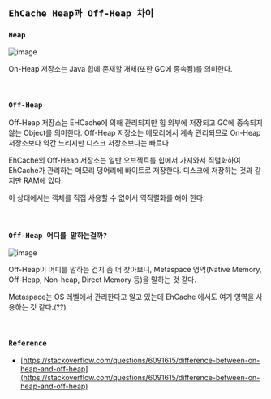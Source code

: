 ## `EhCache Heap과 Off-Heap 차이`

### `Heap`

![image](https://github.com/ben-manes/caffeine/assets/45676906/c03119aa-f923-48d2-afe8-a5a69fa311d8)

On-Heap 저장소는 Java 힙에 존재할 개체(또한 GC에 종속됨)를 의미한다.

<br>

### `Off-Heap`

Off-Heap 저장소는 EHCache에 의해 관리되지만 힙 외부에 저장되고 GC에 종속되지 않는 Object를 의미한다. Off-Heap 저장소는 메모리에서 계속 관리되므로 On-Heap 저장소보다 약간 느리지만 디스크 저장소보다는 빠르다.

EhCache의 Off-Heap 저장소는 일반 오브젝트를 힙에서 가져와서 직렬화하여 EhCache가 관리하는 메모리 덩어리에 바이트로 저장한다. 디스크에 저장하는 것과 같지만 RAM에 있다.

이 상태에서는 객체를 직접 사용할 수 없어서 역직렬화를 해야 한다.

<br>

### `Off-Heap 어디를 말하는걸까?`

![image](https://github.com/ben-manes/caffeine/assets/45676906/84a969f2-3263-48be-baa1-e21051294d30)

Off-Heap이 어디를 말하는 건지 좀 더 찾아보니, Metaspace 영역(Native Memory, Off-Heap, Non-heap, Direct Memory 등)을 말하는 것 같다.

Metaspace는 OS 레벨에서 관리한다고 알고 있는데 EhCache 에서도 여기 영역을 사용하는 것 같다.(??)

<br>

### `Reference`

- [https://stackoverflow.com/questions/6091615/difference-between-on-heap-and-off-heap](https://stackoverflow.com/questions/6091615/difference-between-on-heap-and-off-heap)